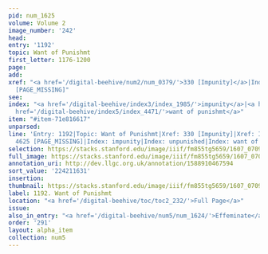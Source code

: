 ```yaml
---
pid: num_1625
volume: Volume 2
image_number: '242'
head:
entry: '1192'
topic: Want of Punishmt
first_letter: 1176-1200
page:
add:
xref: "<a href='/digital-beehive/num2/num_0379/'>330 [Impunity]</a>|Indulgence|4625
  [PAGE_MISSING]"
see:
index: "<a href='/digital-beehive/index3/index_1985/'>impunity</a>|<a href='/digital-beehive/index5/index_4409/'>unpunished</a>|<a
  href='/digital-beehive/index5/index_4471/'>want of punishmt</a>"
item: "#item-71e816617"
unparsed:
line: 'Entry: 1192|Topic: Want of Punishmt|Xref: 330 [Impunity]|Xref: Indulgence|Xref:
  4625 [PAGE_MISSING]|Index: impunity|Index: unpunished|Index: want of punishmt|#item-71e816617'
selection: https://stacks.stanford.edu/image/iiif/fm855tg5659/1607_0709/935,1631,2709,337/full/0/default.jpg
full_image: https://stacks.stanford.edu/image/iiif/fm855tg5659/1607_0709/full/full/0/default.jpg
annotation_uri: http://dev.llgc.org.uk/annotation/1588910467594
sort_value: '224211631'
insertion:
thumbnail: https://stacks.stanford.edu/image/iiif/fm855tg5659/1607_0709/935,1631,600,180/250,/0/default.jpg
label: 1192. Want of Punishmt
location: "<a href='/digital-beehive/toc/toc2_232/'>Full Page</a>"
issue:
also_in_entry: "<a href='/digital-beehive/num5/num_1624/'>Effeminate</a>|<a href='/digital-beehive/num5/num_1626/'>Ten</a>"
order: '291'
layout: alpha_item
collection: num5
---
```

